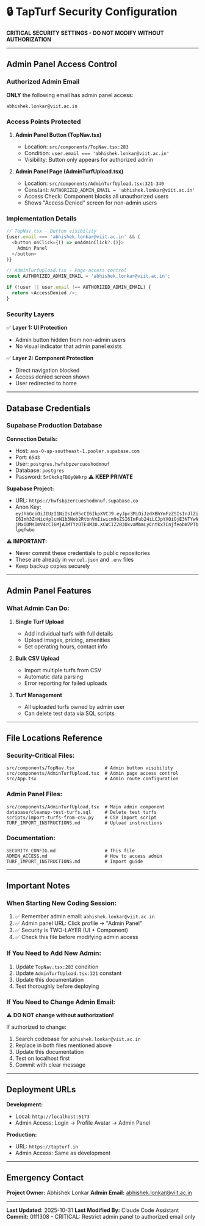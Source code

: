 # 🔒 TapTurf Security Configuration

**CRITICAL SECURITY SETTINGS - DO NOT MODIFY WITHOUT AUTHORIZATION**

---

## Admin Panel Access Control

### Authorized Admin Email
**ONLY** the following email has admin panel access:

```
abhishek.lonkar@viit.ac.in
```

### Access Points Protected

1. **Admin Panel Button (TopNav.tsx)**
   - Location: `src/components/TopNav.tsx:283`
   - Condition: `user.email === 'abhishek.lonkar@viit.ac.in'`
   - Visibility: Button only appears for authorized admin

2. **Admin Panel Page (AdminTurfUpload.tsx)**
   - Location: `src/components/AdminTurfUpload.tsx:321-340`
   - Constant: `AUTHORIZED_ADMIN_EMAIL = 'abhishek.lonkar@viit.ac.in'`
   - Access Check: Component blocks all unauthorized users
   - Shows "Access Denied" screen for non-admin users

### Implementation Details

```typescript
// TopNav.tsx - Button visibility
{user.email === 'abhishek.lonkar@viit.ac.in' && (
  <button onClick={() => onAdminClick?.()}>
    Admin Panel
  </button>
)}

// AdminTurfUpload.tsx - Page access control
const AUTHORIZED_ADMIN_EMAIL = 'abhishek.lonkar@viit.ac.in';

if (!user || user.email !== AUTHORIZED_ADMIN_EMAIL) {
  return <AccessDenied />;
}
```

### Security Layers

✅ **Layer 1: UI Protection**
- Admin button hidden from non-admin users
- No visual indicator that admin panel exists

✅ **Layer 2: Component Protection**
- Direct navigation blocked
- Access denied screen shown
- User redirected to home

---

## Database Credentials

### Supabase Production Database

**Connection Details:**
- Host: `aws-0-ap-southeast-1.pooler.supabase.com`
- Port: `6543`
- User: `postgres.hwfsbpzercuoshodmnuf`
- Database: `postgres`
- Password: `5rCkckqFBOy0Wkrp` ⚠️ **KEEP PRIVATE**

**Supabase Project:**
- URL: `https://hwfsbpzercuoshodmnuf.supabase.co`
- Anon Key: `eyJhbGciOiJIUzI1NiIsInR5cCI6IkpXVCJ9.eyJpc3MiOiJzdXBhYmFzZSIsInJlZiI6Imh3ZnNicHplcmN1b3Nob2RtbnVmIiwicm9sZSI6ImFub24iLCJpYXQiOjE3NTYwNjMxODMsImV4cCI6MjA3MTYzOTE4M30.XCWCIZ2B3UxvaMbmLyCntkxTCnjfeobW7PTblpqfwbo`

**⚠️ IMPORTANT:**
- Never commit these credentials to public repositories
- These are already in `vercel.json` and `.env` files
- Keep backup copies securely

---

## Admin Panel Features

### What Admin Can Do:

1. **Single Turf Upload**
   - Add individual turfs with full details
   - Upload images, pricing, amenities
   - Set operating hours, contact info

2. **Bulk CSV Upload**
   - Import multiple turfs from CSV
   - Automatic data parsing
   - Error reporting for failed uploads

3. **Turf Management**
   - All uploaded turfs owned by admin user
   - Can delete test data via SQL scripts

---

## File Locations Reference

### Security-Critical Files:
```
src/components/TopNav.tsx           # Admin button visibility
src/components/AdminTurfUpload.tsx  # Admin page access control
src/App.tsx                         # Admin route configuration
```

### Admin Panel Files:
```
src/components/AdminTurfUpload.tsx  # Main admin component
database/cleanup-test-turfs.sql     # Delete test turfs
scripts/import-turfs-from-csv.py    # CSV import script
TURF_IMPORT_INSTRUCTIONS.md         # Upload instructions
```

### Documentation:
```
SECURITY_CONFIG.md                  # This file
ADMIN_ACCESS.md                     # How to access admin
TURF_IMPORT_INSTRUCTIONS.md         # Import guide
```

---

## Important Notes

### When Starting New Coding Session:

1. ✅ Remember admin email: `abhishek.lonkar@viit.ac.in`
2. ✅ Admin panel URL: Click profile → "Admin Panel"
3. ✅ Security is TWO-LAYER (UI + Component)
4. ✅ Check this file before modifying admin access

### If You Need to Add New Admin:

1. Update `TopNav.tsx:283` condition
2. Update `AdminTurfUpload.tsx:321` constant
3. Update this documentation
4. Test thoroughly before deploying

### If You Need to Change Admin Email:

⚠️ **DO NOT change without authorization!**

If authorized to change:
1. Search codebase for `abhishek.lonkar@viit.ac.in`
2. Replace in both files mentioned above
3. Update this documentation
4. Test on localhost first
5. Commit with clear message

---

## Deployment URLs

**Development:**
- Local: `http://localhost:5173`
- Admin Access: Login → Profile Avatar → Admin Panel

**Production:**
- URL: `https://tapturf.in`
- Admin Access: Same as development

---

## Emergency Contact

**Project Owner:** Abhishek Lonkar
**Admin Email:** abhishek.lonkar@viit.ac.in

---

**Last Updated:** 2025-10-31
**Last Modified By:** Claude Code Assistant
**Commit:** 0ff1308 - CRITICAL: Restrict admin panel to authorized email only
